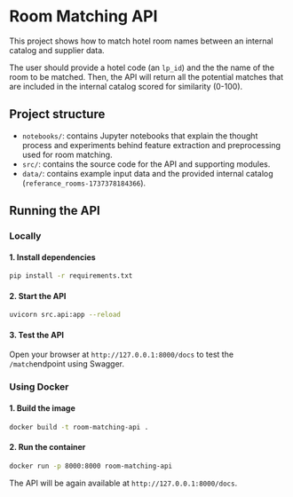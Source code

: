 # Room Matching API

This project shows how to match hotel room names between an internal catalog and supplier data.

The user should provide a hotel code (an `lp_id`) and the the name of the room to be matched. Then, the API will return all the potential matches that are included in the internal catalog scored for similarity (0-100).

## Project structure

- `notebooks/`: contains Jupyter notebooks that explain the thought process and experiments behind feature extraction and preprocessing used for room matching.
- `src/`: contains the source code for the API and supporting modules.
- `data/`: contains example input data and the provided internal catalog (`referance_rooms-1737378184366`).

## Running the API

### Locally
#### 1. Install dependencies
```bash
pip install -r requirements.txt
```

#### 2. Start the API
```bash
uvicorn src.api:app --reload
```

#### 3. Test the API
Open your browser at `http://127.0.0.1:8000/docs` to test the `/match`endpoint using Swagger. 

### Using Docker
#### 1. Build the image
```bash
docker build -t room-matching-api .
```

#### 2. Run the container
```bash
docker run -p 8000:8000 room-matching-api
```
The API will be again available at `http://127.0.0.1:8000/docs`.
